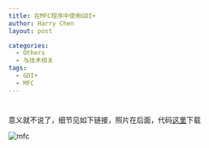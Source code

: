 ```yaml
---
title: 在MFC程序中使用GDI+
author: Harry Chen
layout: post

categories:
  - Others
  - 与技术相关
tags:
  - GDI+
  - MFC
---
```

# 

意义就不说了，细节见如下链接，照片在后面，代码[这里][1]下载



![mfc][2]

   [1]: http://www.roybit.com/wp-content/uploads/2011/08/mfcgdiplus.rar (mfcgdiplus)
   [2]: http://www.roybit.com/wp-content/uploads/2011/08/mfc_thumb.png (mfc)

